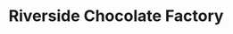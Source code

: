 ---
title: "Riverside Chocolate Factory"
url: /mchenry/riverside-chocolate-factory/
shop: Süßwaren
---